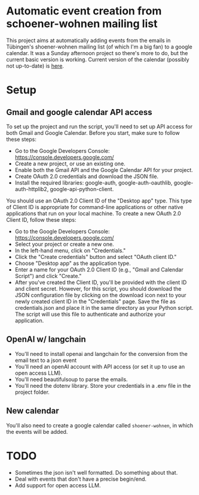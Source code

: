# Automatic event creation from schoener-wohnen mailing list

This project aims at automatically adding events from the emails in Tübingen's shoener-wohnen mailing list (of which I'm a big fan) to a google calendar. It was a Sunday afternoon project so there's more to do, but the current basic version is working. Current version of the calendar (possibly not up-to-date) is [here](https://calendar.google.com/calendar/u/0?cid=OGFjOWU0MTgyZTg5MDJlMDBhM2M5NWI0ZDI5ODUxMGNjYzY3NjFjZDE5Y2RjZGQxN2Y2NzcxZDI3YzY5NTUxOUBncm91cC5jYWxlbmRhci5nb29nbGUuY29t).

# Setup

## Gmail and google calendar API access

To set up the project and run the script, you'll need to set up API access for both Gmail and Google Calendar. Before you start, make sure to follow these steps:

- Go to the Google Developers Console: https://console.developers.google.com/
- Create a new project, or use an existing one.
- Enable both the Gmail API and the Google Calendar API for your project.
- Create OAuth 2.0 credentials and download the JSON file.
- Install the required libraries: google-auth, google-auth-oauthlib, google-auth-httplib2, google-api-python-client.

You should use an OAuth 2.0 Client ID of the "Desktop app" type. This type of Client ID is appropriate for command-line applications or other native applications that run on your local machine. To create a new OAuth 2.0 Client ID, follow these steps:

- Go to the Google Developers Console: https://console.developers.google.com/
- Select your project or create a new one.
- In the left-hand menu, click on "Credentials."
- Click the "Create credentials" button and select "OAuth client ID."
- Choose "Desktop app" as the application type.
- Enter a name for your OAuth 2.0 Client ID (e.g., "Gmail and Calendar Script") and click "Create."
- After you've created the Client ID, you'll be provided with the client ID and client secret. However, for this script, you should download the JSON configuration file by clicking on the download icon next to your newly created client ID in the "Credentials" page. Save the file as credentials.json and place it in the same directory as your Python script. The script will use this file to authenticate and authorize your application.

## OpenAI w/ langchain

- You'll need to install openai and langchain for the conversion from the email text to a json event 
- You'll need an openAI account with API access (or set it up to use an open access LLM).
- You'll need beautifulsoup to parse the emails.
- You'll need the dotenv library. Store your credentials in a .env file in the project folder.

## New calendar

You'll also need to create a google calendar called `shoener-wohnen`, in which the events will be added.

# TODO

- Sometimes the json isn't well formatted. Do something about that.
- Deal with events that don't have a precise begin/end.
- Add support for open access LLM.

